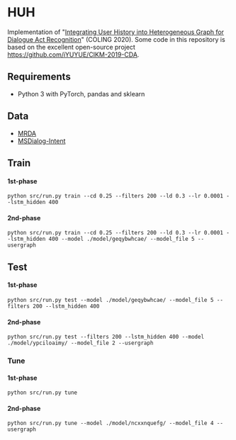 # HUH

Implementation of "[Integrating User History into Heterogeneous Graph for Dialogue Act Recognition](https://www.aclweb.org/anthology/2020.coling-main.372.pdf)" (COLING 2020). Some code in this repository is based on the excellent open-source project https://github.com/iYUYUE/CIKM-2019-CDA.

## Requirements

* Python 3 with PyTorch, pandas and sklearn

## Data

* [MRDA](https://github.com/NathanDuran/MRDA-Corpus)
* [MSDialog-Intent](https://ciir.cs.umass.edu/downloads/msdialog/)

## Train

#### 1st-phase

```
python src/run.py train --cd 0.25 --filters 200 --ld 0.3 --lr 0.0001 --lstm_hidden 400
```

#### 2nd-phase

```
python src/run.py train --cd 0.25 --filters 200 --ld 0.3 --lr 0.0001 --lstm_hidden 400 --model ./model/geqybwhcae/ --model_file 5 --usergraph
```

## Test

#### 1st-phase

```
python src/run.py test --model ./model/geqybwhcae/ --model_file 5 --filters 200 --lstm_hidden 400
```

#### 2nd-phase

```
python src/run.py test --filters 200 --lstm_hidden 400 --model ./model/ypciloaimy/ --model_file 2 --usergraph
```

### Tune

#### 1st-phase

```
python src/run.py tune
```

#### 2nd-phase

```
python src/run.py tune --model ./model/ncxxnquefg/ --model_file 4 --usergraph
```


